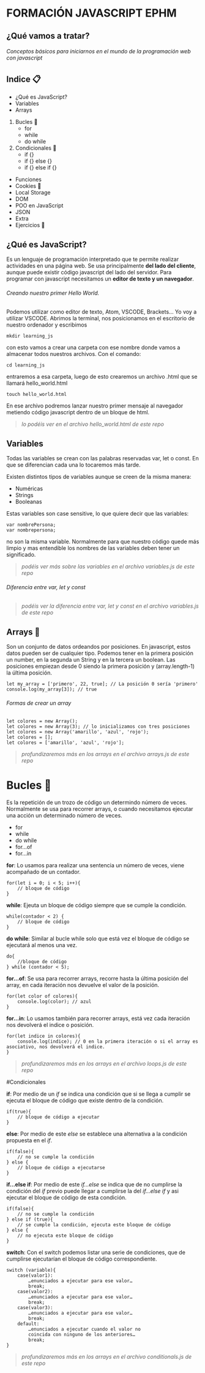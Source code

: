 # FORMACIÓN JAVASCRIPT EPHM
## ¿Qué vamos a tratar?
###### Conceptos básicos para iniciarnos en el mundo de la programación web con javascript

## Indice :clipboard:

- ¿Qué es JavaScript?
- Variables
- Arrays
1. Bucles :pushpin:
    - for
    - while
    - do while
1. Condicionales :pushpin:
    - if {}
    - if {} else {}
    - if {} else if {}
- Funciones
- Cookies :cookie:
- Local Storage
- DOM
- POO en JavaScript
- JSON
- Extra
- Ejercicios :tada:

## ¿Qué es JavaScript?

Es un lenguaje de programación interpretado que te permite realizar actividades en una página web.
Se usa principalmente **del lado del cliente**, aunque puede existir código javascript del lado del servidor.
Para programar con javascript necesitamos un **editor de texto y un navegador**.

###### Creando nuestro primer Hello World.
Podemos utilizar como editor de texto, Atom, VSCODE, Brackets...
Yo voy a utilizar VSCODE.
Abrimos la terminal, nos posicionamos en el escritorio de nuestro ordenador y escribimos
```
mkdir learning_js
```
con esto vamos a crear una carpeta con ese nombre donde vamos a almacenar todos nuestros archivos.
Con el comando:
```
cd learning_js
```
entraremos a esa carpeta, luego de esto crearemos un archivo .html que se llamará hello_world.html
```
touch hello_world.html
```
En ese archivo podremos lanzar nuestro primer mensaje al navegador metiendo código javascript dentro de un bloque de html.
> *lo podéis ver en el archivo hello_world.html de este repo*

## Variables

Todas las variables se crean con las palabras reservadas var, let o const.
En que se diferencian cada una lo tocaremos más tarde.

Existen distintos tipos de variables aunque se creen de la misma manera:
- Numéricas
- Strings
- Booleanas

Estas variables son case sensitive, lo que quiere decir que las variables:
```
var nombrePersona;
var nombrepersona;
```
no son la misma variable.
Normalmente para que nuestro código quede más limpio y mas entendible los nombres de las variables deben tener un significado.

> *podéis ver más sobre las variables en el archivo variables.js de este repo*

###### Diferencia entre var, let y const

> *podéis ver la diferencia entre var, let y const en el archivo variables.js de este repo*

## Arrays :wrench:

Son un conjunto de datos ordeandos por posiciones. En javascript, estos datos pueden ser de cualquier tipo. Podemos tener en la primera posición un number, en la segunda un String y en la tercera un boolean.
Las posiciones empiezan desde 0 siendo la primera posición y (array.length-1) la última posición.
```
let my_array = ['primero', 22, true]; // La posición 0 sería 'primero'
console.log(my_array[3]); // true
```

###### Formas de crear un array 

```
let colores = new Array();
let colores = new Array(3); // lo inicializamos con tres posiciones
let colores = new Array('amarillo', 'azul', 'rojo');
let colores = [];
let colores = ['amarillo', 'azul', 'rojo'];
```

> *profundizaremos más en los arrays en el archivo arrays.js de este repo*

# Bucles :arrows_counterclockwise:

Es la repetición de un trozo de código un determindo número de veces.
Normalmente se usa para recorrer arrays, o cuando necesitamos ejecutar una acción un determinado número de veces.

- for
- while
- do while 
- for...of
- for...in

**for**:
Lo usamos para realizar una sentencia un número de veces, viene acompañado de un contador.

```
for(let i = 0; i < 5; i++){
    // bloque de código
}
```

**while**:
Ejeuta un bloque de código siempre que se cumple la condición.

```
while(contador < 2) {
    // bloque de código
}
```

**do while**:
Similar al bucle while solo que está vez el bloque de código se ejecutará al menos una vez.

```
do{
    //bloque de código
} while (contador < 5);
```

**for...of**:
Se usa para recorrer arrays, recorre hasta la última posición del array, en cada iteración nos devuelve el valor de la posición.

```
for(let color of colores){
    console.log(color); // azul
}
```

**for...in**:
Lo usamos también para recorrer arrays, está vez cada iteración nos devolverá el indice o posición.

```
for(let indice in colores){
    console.log(indice); // 0 en la primera iteración o si el array es asociativo, nos devolverá el indice.
}
```
> *profundizaremos más en los arrays en el archivo loops.js de este repo*

#Condicionales

**if**:
Por medio de un *if* se indica una condición que si se llega a cumplir se ejecuta el bloque de código que existe dentro de la condición.

```
if(true){
    // bloque de código a ejecutar
}
```

**else**:
Por medio de este *else* se establece una alternativa a la condición propuesta en el *if*.
```
if(false){
    // no se cumple la condición
} else {
    // bloque de código a ejecutarse
}
```

**if...else if**:
Por medio de este *if...else* se indica que de no cumplirse la condición del *if* previo puede llegar a cumplirse la del *if...else if* y asi ejecutar el bloque de código de esta condición.

```
if(false){
    // no se cumple la condición
} else if (true){
    // se cumple la condición, ejecuta este bloque de código
} else {
    // no ejecuta este bloque de código
}
```

**switch**:
Con el switch podemos listar una serie de condiciones, que de cumplirse ejecutarían el bloque de código correspondiente.

```
switch (variable){
    case(valor1):
        …enunciados a ejecutar para ese valor…
        break;
    case(valor2):
        …enunciados a ejecutar para ese valor…
        break;
    case(valor3):
        …enunciados a ejecutar para ese valor…
        break;
    default:
        …enunciados a ejecutar cuando el valor no 
        coincida con ninguno de los anteriores…
        break;
}
```

> *profundizaremos más en los arrays en el archivo conditionals.js de este repo*
